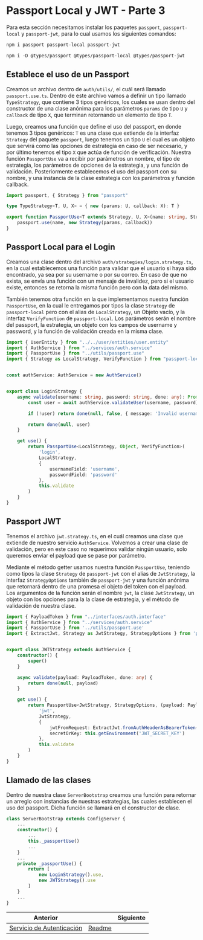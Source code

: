 # Passport Local y JWT - Parte 3

Para esta sección necesitamos instalar los paquetes `passport`, `passport-local` y `passport-jwt`, para lo cual usamos los siguientes comandos:

```txt
npm i passport passport-local passport-jwt
```

```txt
npm i -D @types/passport @types/passport-local @types/passport-jwt
```

## Establece el uso de un Passport

Creamos un archivo dentro de `auth/utils/`, el cuál será llamado `passport.use.ts`. Dentro de este archivo vamos a definir un tipo llamado `TypeStrategy`, que contiene 3 tipos genéricos, los cuales se usan dentro del constructor de una clase anónima para los parámetros `params` de tipo `U` y `callback` de tipo `X`, que terminan retornando un elemento de tipo `T`.

Luego, creamos una función que define el uso del passport, en donde tenemos 3 tipos genéricos: `T` es una clase que extiende de la interfaz `Strategy` del paquete `passport`, luego tenemos un tipo `U` el cual es un objeto que servirá como las opciones de estrategia en caso de ser necesario, y por último tenemos el tipo `X` que actúa de función de verificación. Nuestra función `PassportUse` va a recibir por parámetros un nombre, el tipo de estrategia, los parámetros de opciones de la estrategia, y una función de validación. Posteriormente establecemos el uso del passport con su nombre, y una instancia de la clase estrategia con los parámetros y función callback.  

```ts
import passport, { Strategy } from "passport"

type TypeStrategy<T, U, X> = { new (params: U, callback: X): T }

export function PassportUse<T extends Strategy, U, X>(name: string, Strategy: TypeStrategy<T, U, X>, params: U, callback: X) {
    passport.use(name, new Strategy(params, callback))
}
```

## Passport Local para el Login

Creamos una clase dentro del archivo `auth/strategies/login.strategy.ts`, en la cual establecemos una función para validar que el usuario si haya sido encontrado, ya sea por su username o por su correo. En caso de que no exista, se envía una función con un mensaje de invalidez, pero si el usuario existe, entonces se retorna la misma función pero con la data del mismo.

También tenemos otra función en la que implementamos nuestra función `PassportUse`, en la cual le entregamos por tipos la clase `Strategy` de `passport-local` pero con el alias de `LocalStrategy`, un Objeto vacío, y la interfaz `VerifyFunction` de `passport-local`. Los parámetros serán el nombre del passport, la estrategia, un objeto con los campos de username y password, y la función de validación creada en la misma clase.

```ts
import { UserEntity } from "../../user/entities/user.entity"
import { AuthService } from "../services/auth.service"
import { PassportUse } from "../utils/passport.use"
import { Strategy as LocalStrategy, VerifyFunction } from "passport-local"


const authService: AuthService = new AuthService()


export class LoginStrategy {
    async validate(username: string, password: string, done: any): Promise<UserEntity> {
        const user = await authService.validateUser(username, password)

        if (!user) return done(null, false, { message: 'Invalid username or password' })

        return done(null, user)
    }

    get use() {
        return PassportUse<LocalStrategy, Object, VerifyFunction>(
            'login',
            LocalStrategy,
            {
                usernameField: 'username',
                passwordField: 'password'
            },
            this.validate
        )
    }
}
```

## Passport JWT

Tenemos el archivo `jwt.strategy.ts`, en el cuál creamos una clase que extiende de nuestro servicio `AuthService`. Volvemos a crear una clase de validación, pero en este caso no requerimos validar ningún usuario, solo queremos enviar el payload que se pase por parámetro.

Mediante el método getter usamos nuestra función `PassportUse`, teniendo como tipos la clase `Strategy` de `passport-jwt` con el alias de `JwtStrategy`, la interfaz `StrategyOptions` también de `passport-jwt` y una función anónima que retornará dentro de una promesa el objeto del token con el payload. Los argumentos de la función serán el nombre `jwt`, la clase `JwtStrategy`, un objeto con los opciones para la la clase de estrategia, y el método de validación de nuestra clase.

```ts
import { PayloadToken } from "../interfaces/auth.interface"
import { AuthService } from "../services/auth.service"
import { PassportUse } from '../utils/passport.use'
import { ExtractJwt, Strategy as JwtStrategy, StrategyOptions } from 'passport-jwt'


export class JWTStrategy extends AuthService {
    constructor() {
        super()
    }

    async validate(payload: PayloadToken, done: any) {
        return done(null, payload)
    }

    get use() {
        return PassportUse<JwtStrategy, StrategyOptions, (payload: PayloadToken, done: any) => Promise<PayloadToken>>(
            'jwt',
            JwtStrategy,
            {
                jwtFromRequest: ExtractJwt.fromAuthHeaderAsBearerToken(),
                secretOrKey: this.getEnvironment('JWT_SECRET_KEY')
            },
            this.validate
        )
    }
}
```

## Llamado de las clases

Dentro de nuestra clase `ServerBootstrap` creamos una función para retornar un arreglo con instancias de nuestras estrategias, las cuales establecen el uso del passport. Dicha función se llamará en el constructor de clase.

```ts
class ServerBootstrap extends ConfigServer {
    ...
    constructor() {
        ...
        this._passportUse()
        ...
    }
    ...
    private _passportUse() {
        return [
            new LoginStrategy().use,
            new JWTStrategy().use
        ]
    }
    ...
}
```

| Anterior                                                     |                        | Siguiente |
| ------------------------------------------------------------ | ---------------------- | --------- |
| [Servicio de Autenticación](P11T2_Servicio_Autenticacion.md) | [Readme](../README.md) |           |
